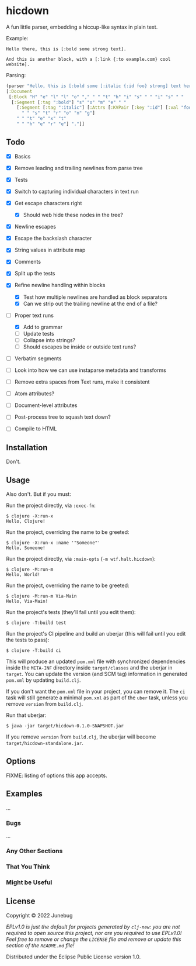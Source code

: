 # hicdown

A fun little parser, embedding a hiccup-like syntax in plain text.

Example:

```
Hello there, this is [:bold some strong text].

And this is another block, with a [:link {:to example.com} cool website].
```

Parsing:

``` clojure
(parser "Hello, this is [:bold some [:italic {:id foo} strong] text here].")
[:Document 
 [:Block "H" "e" "l" "l" "o" "," " " "t" "h" "i" "s" " " "i" "s" " " 
  [:Segment [:tag ":bold"] "s" "o" "m" "e" " " 
    [:Segment [:tag ":italic"] [:Attrs [:KVPair [:key ":id"] [:val "foo"]]] 
      " " "s" "t" "r" "o" "n" "g"] 
    " " "t" "e" "x" "t" 
    " " "h" "e" "r" "e"] "."]]
```

## Todo

- [X] Basics
- [x] Remove leading and trailing newlines from parse tree
- [x] Tests
- [x] Switch to capturing individual characters in text run
- [x] Get escape characters right
  - [x] Should web hide these nodes in the tree?
- [x] Newline escapes
- [x] Escape the backslash character
- [x] String values in attribute map
- [x] Comments
- [x] Split up the tests
- [x] Refine newline handling within blocks
  - [x] Test how multiple newlines are handled as block separators
  - [x] Can we strip out the trailing newline at the end of a file?
- [ ] Proper text runs
  - [x] Add to grammar
  - [ ] Update tests
  - [ ] Collapse into strings?
  - [ ] Should escapes be inside or outside text runs?
- [ ] Verbatim segments
- [ ] Look into how we can use instaparse metadata and transforms
- [ ] Remove extra spaces from Text runs, make it consistent
- [ ] Atom attributes?
- [ ] Document-level attributes
- [ ] Post-process tree to squash text down?
- [ ] Compile to HTML


## Installation

Don't. 

## Usage

Also don't. But if you must:

Run the project directly, via `:exec-fn`:

    $ clojure -X:run-x
    Hello, Clojure!

Run the project, overriding the name to be greeted:

    $ clojure -X:run-x :name '"Someone"'
    Hello, Someone!

Run the project directly, via `:main-opts` (`-m wtf.halt.hicdown`):

    $ clojure -M:run-m
    Hello, World!

Run the project, overriding the name to be greeted:

    $ clojure -M:run-m Via-Main
    Hello, Via-Main!

Run the project's tests (they'll fail until you edit them):

    $ clojure -T:build test

Run the project's CI pipeline and build an uberjar (this will fail until you edit the tests to pass):

    $ clojure -T:build ci

This will produce an updated `pom.xml` file with synchronized dependencies inside the `META-INF`
directory inside `target/classes` and the uberjar in `target`. You can update the version (and SCM tag)
information in generated `pom.xml` by updating `build.clj`.

If you don't want the `pom.xml` file in your project, you can remove it. The `ci` task will
still generate a minimal `pom.xml` as part of the `uber` task, unless you remove `version`
from `build.clj`.

Run that uberjar:

    $ java -jar target/hicdown-0.1.0-SNAPSHOT.jar

If you remove `version` from `build.clj`, the uberjar will become `target/hicdown-standalone.jar`.

## Options

FIXME: listing of options this app accepts.

## Examples

...

### Bugs

...

### Any Other Sections
### That You Think
### Might be Useful

## License

Copyright © 2022 Junebug

_EPLv1.0 is just the default for projects generated by `clj-new`: you are not_
_required to open source this project, nor are you required to use EPLv1.0!_
_Feel free to remove or change the `LICENSE` file and remove or update this_
_section of the `README.md` file!_

Distributed under the Eclipse Public License version 1.0.
